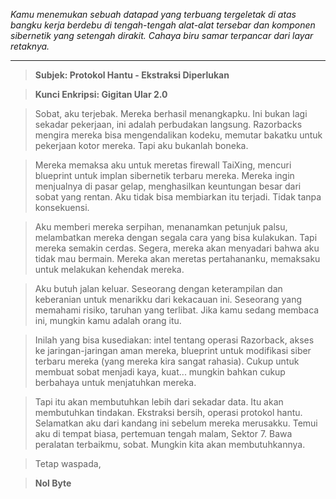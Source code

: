 _Kamu menemukan sebuah datapad yang terbuang tergeletak di atas bangku kerja berdebu di tengah-tengah alat-alat tersebar dan komponen sibernetik yang setengah dirakit. Cahaya biru samar terpancar dari layar retaknya._

---

> **Subjek: Protokol Hantu - Ekstraksi Diperlukan**

> **Kunci Enkripsi: Gigitan Ular 2.0**

> Sobat, aku terjebak. Mereka berhasil menangkapku. Ini bukan lagi sekadar pekerjaan, ini adalah perbudakan langsung. Razorbacks mengira mereka bisa mengendalikan kodeku, memutar bakatku untuk pekerjaan kotor mereka. Tapi aku bukanlah boneka.

> Mereka memaksa aku untuk meretas firewall TaiXing, mencuri blueprint untuk implan sibernetik terbaru mereka. Mereka ingin menjualnya di pasar gelap, menghasilkan keuntungan besar dari sobat yang rentan. Aku tidak bisa membiarkan itu terjadi. Tidak tanpa konsekuensi.

> Aku memberi mereka serpihan, menanamkan petunjuk palsu, melambatkan mereka dengan segala cara yang bisa kulakukan. Tapi mereka semakin cerdas. Segera, mereka akan menyadari bahwa aku tidak mau bermain. Mereka akan meretas pertahananku, memaksaku untuk melakukan kehendak mereka.

> Aku butuh jalan keluar. Seseorang dengan keterampilan dan keberanian untuk menarikku dari kekacauan ini. Seseorang yang memahami risiko, taruhan yang terlibat. Jika kamu sedang membaca ini, mungkin kamu adalah orang itu.

> Inilah yang bisa kusediakan: intel tentang operasi Razorback, akses ke jaringan-jaringan aman mereka, blueprint untuk modifikasi siber terbaru mereka (yang mereka kira sangat rahasia). Cukup untuk membuat sobat menjadi kaya, kuat... mungkin bahkan cukup berbahaya untuk menjatuhkan mereka.

> Tapi itu akan membutuhkan lebih dari sekadar data. Itu akan membutuhkan tindakan. Ekstraksi bersih, operasi protokol hantu. Selamatkan aku dari kandang ini sebelum mereka merusakku. Temui aku di tempat biasa, pertemuan tengah malam, Sektor 7. Bawa peralatan terbaikmu, sobat. Mungkin kita akan membutuhkannya.

> Tetap waspada,

> **Nol Byte**
